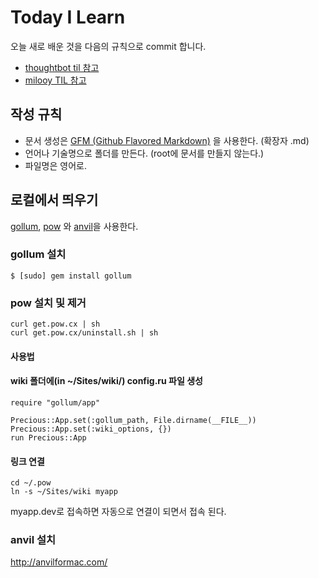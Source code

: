 # Today I Learn

오늘 새로 배운 것을 다음의 규칙으로 commit 합니다. 
* [thoughtbot til 참고](https://github.com/thoughtbot/til)
* [milooy TIL 참고](https://github.com/milooy/TIL)

## 작성 규칙

* 문서 생성은 [GFM (Github Flavored Markdown)](https://help.github.com/categories/writing-on-github/) 을 사용한다. (확장자 .md)
* 언어나 기술명으로 폴더를 만든다. (root에 문서를 만들지 않는다.)
* 파일명은 영어로.

## 로컬에서 띄우기

[gollum](https://github.com/gollum/gollum), [pow](http://pow.cx) 와 [anvil](http://anvilformac.com)을 사용한다.

### gollum 설치
```
$ [sudo] gem install gollum
```

### pow 설치 및 제거
```
curl get.pow.cx | sh
curl get.pow.cx/uninstall.sh | sh
```

#### 사용법

#### wiki 폴더에(in ~/Sites/wiki/) config.ru 파일 생성
```
require "gollum/app"

Precious::App.set(:gollum_path, File.dirname(__FILE__))
Precious::App.set(:wiki_options, {})
run Precious::App
```

#### 링크 연결
```
cd ~/.pow
ln -s ~/Sites/wiki myapp
```

myapp.dev로 접속하면 자동으로 연결이 되면서 접속 된다.

### anvil 설치

http://anvilformac.com/